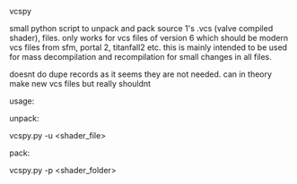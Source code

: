 vcspy


small python script to unpack and pack source 1's .vcs (valve compiled shader), files.
only works for vcs files of version 6 which should be modern vcs files from sfm, portal 2, titanfall2 etc.
this is mainly intended to be used for mass decompilation and recompilation for small changes in all files.

doesnt do dupe records as it seems they are not needed.
can in theory make new vcs files but really shouldnt


usage:

unpack: 

vcspy.py -u <shader_file>

pack:

vcspy.py -p <shader_folder>

